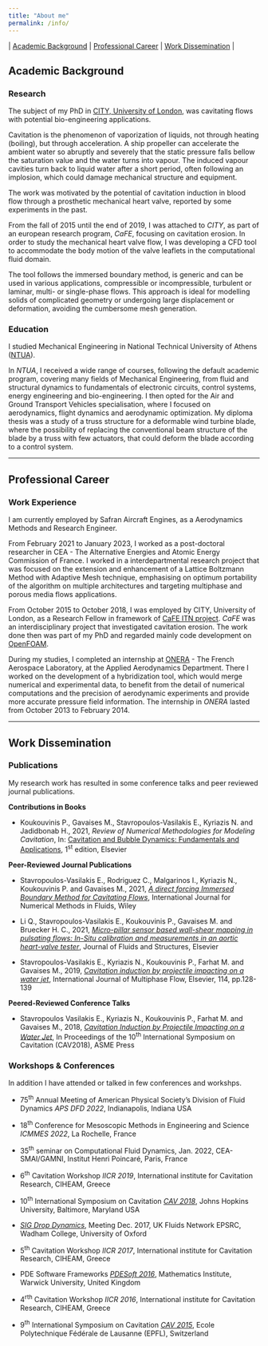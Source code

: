 ```yaml
---
title: "About me"
permalink: /info/
---
```


| [Academic Background](#academic-background) | [Professional Career](#professional-career) | [Work Dissemination](#work-dissemination) |

## Academic Background
### Research
The subject of my PhD in [CITY, University of London](https://www.city.ac.uk/), was cavitating flows with potential bio-engineering applications.

Cavitation is the phenomenon of vaporization of liquids, not through heating (boiling), but through acceleration. A ship propeller can accelerate the ambient water so abruptly and severely that the static pressure falls bellow the saturation value and the water turns into vapour. The induced vapour cavities turn back to liquid water after a short period, often following an implosion, which could damage mechanical structure and equipment.

The work was motivated by the potential of cavitation induction in blood flow through a prosthetic mechanical heart valve, reported by some experiments in the past.

From the fall of 2015 until the end of 2019, I was attached to _CITY_, as part of an european research program, _CaFE_, focusing on cavitation erosion. In order to study the mechanical heart valve flow, I was developing a CFD tool to accommodate the body motion of the valve leaflets in the computational fluid domain.

The tool follows the immersed boundary method, is generic and can be used in various applications, compressible or incompressible, turbulent or laminar, multi- or single-phase flows. This approach is ideal for modelling solids of complicated geometry or undergoing large displacement or deformation, avoiding the cumbersome mesh generation.

### Education

I studied Mechanical Engineering in National Technical University of Athens ([NTUA](https://www.ntua.gr)).

In _NTUA_, I received a wide range of courses, following the default academic program, covering many fields of Mechanical Engineering, from fluid and structural dynamics to fundamentals of electronic circuits, control systems, energy engineering and bio-engineering. I then opted for the Air and Ground Transport Vehicles specialisation, where I focused on aerodynamics, flight dynamics and aerodynamic optimization.
My diploma thesis was a study of a truss structure for a deformable wind turbine blade, where the possibility of replacing the conventional beam structure of the blade by a truss with few actuators, that could deform the blade according to a control system.

***

## Professional Career
### Work Experience

I am currently employed by Safran Aircraft Engines, as a Aerodynamics Methods and Research Engineer.

From February 2021 to January 2023, I worked as a post-doctoral researcher in CEA - The Alternative Energies and Atomic Energy Commission of France. I worked in a interdepartmental research project that was focused on the extension and enhancement of a Lattice Boltzmann Method with Adaptive Mesh technique, emphasising on optimum portability of the algorithm on multiple architectures and targeting multiphase and porous media flows applications.

From October 2015 to October 2018, I was employed by CITY, University of London, as a Research Fellow in framework of [CaFE ITN project](https://cordis.europa.eu/project/id/642536). _CaFE_ was an interdisciplinary project that investigated cavitation erosion. The work done then was part of my PhD and regarded mainly code development on [OpenFOAM](https://github.com/OpenFOAM/OpenFOAM-2.4.x).

During my studies, I completed an internship at [ONERA](https://www.onera.fr) - The French Aerospace Laboratory, at the Applied Aerodynamics Department. There I worked on the development of a hybridization tool, which would merge numerical and experimental data, to benefit from the detail of numerical computations and the precision of aerodynamic experiments and provide more accurate pressure field information. The internship in _ONERA_ lasted from October 2013 to February 2014.

***

## Work Dissemination
### Publications

My research work has resulted in some conference talks and peer reviewed journal publications.

**Contributions in Books**

- Koukouvinis P., Gavaises M., Stavropoulos-Vasilakis E., Kyriazis N. and Jadidbonab H., 2021, _Review of Numerical Methodologies for Modeling Cavitation_, In: [Cavitation and Bubble Dynamics: Fundamentals and Applications](https://www.elsevier.com/books/cavitation-and-bubble-dynamics/koukouvinis/978-0-12-823388-7), 1<sup>st</sup> edition, Elsevier

**Peer-Reviewed Journal Publications**

- Stavropoulos-Vasilakis E., Rodriguez C., Malgarinos I., Kyriazis N., Koukouvinis P. and Gavaises M., 2021, [_A direct forcing Immersed Boundary Method for Cavitating Flows_](https://doi.org/10.1002/fld.5026), International Journal for Numerical Methods in Fluids, Wiley

- Li Q., Stavropoulos-Vasilakis E., Koukouvinis P., Gavaises M. and Bruecker H. C., 2021, [_Micro-pillar sensor based wall-shear mapping in pulsating flows: In-Situ calibration and measurements in an aortic heart-valve tester_](https://doi.org/10.1016/j.jfluidstructs.2021.103346), Journal of Fluids and Structures, Elsevier

- Stavropoulos-Vasilakis E., Kyriazis N., Koukouvinis P., Farhat M. and Gavaises M., 2019, [_Cavitation induction by projectile impacting on a water jet_](https://doi.org/10.1016/j.ijmultiphaseflow.2019.03.001), International Journal of Multiphase Flow, Elsevier, 114, pp.128-139

**Peered-Reviewed Conference Talks**

- Stavropoulos Vasilakis E., Kyriazis N., Koukouvinis P., Farhat M. and Gavaises M., 2018, [_Cavitation Induction by Projectile Impacting on a Water Jet_](http://ebooks.asmedigitalcollection.asme.org/content.aspx?bookid=2565&sectionid=206551373), In Proceedings of the 10<sup>th</sup> International Symposium on Cavitation (CAV2018), ASME Press

### Workshops & Conferences

In addition I have attended or talked in few conferences and workshps.

- 75<sup>th</sup> Annual Meeting of American Physical Society’s Division of Fluid Dynamics _APS DFD 2022_, Indianapolis, Indiana USA

- 18<sup>th</sup> Conference for Mesoscopic Methods in Engineering and Science _ICMMES 2022_, La Rochelle, France

- 35<sup>th</sup> seminar on Computational Fluid Dynamics, Jan. 2022, CEA-SMAI/GAMNI, Institut Henri Poincaré, Paris, France

- 6<sup>th</sup> Cavitation Workshop _IICR 2019_, International institute for Cavitation Research, CIHEAM, Greece

- 10<sup>th</sup> International Symposium on Cavitation [_CAV 2018_](https://cav2018.jhu.edu/), Johns Hopkins University, Baltimore, Maryland USA

- [_SIG Drop Dynamics_](https://fluids.ac.uk/sig/DropDynamics), Meeting Dec. 2017, UK Fluids Network EPSRC, Wadham College, University of Oxford

- 5<sup>th</sup> Cavitation Workshop _IICR 2017_, International institute for Cavitation Research, CIHEAM, Greece

- PDE Software Frameworks [_PDESoft 2016_](https://warwick.ac.uk/fac/sci/maths/research/events/2015-16/nonsymposium/pde/), Mathematics Institute, Warwick University, United Kingdom

- 4<sup>rth</sup> Cavitation Workshop _IICR 2016_, International institute for Cavitation Research, CIHEAM, Greece

- 9<sup>th</sup> International Symposium on Cavitation [_CAV 2015_](https://archiveweb.epfl.ch/cav2015.epfl.ch/), Ecole Polytechnique Fédérale de Lausanne (EPFL), Switzerland
